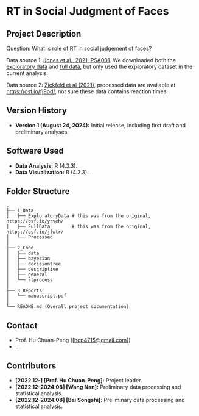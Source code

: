 # RT in Social Judgment of Faces

## Project Description

Question: What is role of RT in social judgement of faces?

Data source 1: [Jones et al., 2021, PSA001](https://doi.org/10.1038/s41562-020-01007-2). We downloaded both the [exploratory data](https://osf.io/yrveh/) and [full data]( https://osf.io/jfwtr/), but only used the exploratory dataset in the current analysis.

Data source 2: [Zickfeld et al (2021)](https://www.sciencedirect.com/science/article/pii/S0022103121000378), processed data are available at https://osf.io/fj9bd/, not sure these data contains reaction times.

## Version History

- **Version 1 (August 24, 2024):** Initial release, including first draft and preliminary analyses.

## Software Used

- **Data Analysis:** R (4.3.3).
- **Data Visualization:** R (4.3.3).


## Folder Structure

```
.
├── 1_Data
│   ├── ExploratoryData # this was from the original, https://osf.io/yrveh/
│   ├── FullData        # this was from the original, https://osf.io/jfwtr/
│   └── Processed
│
├── 2_Code
│   ├── data
│   ├── bayesian
│   ├── decisiontree
│   ├── descriptive
│   ├── general
│   └── rtprocess
│
├── 3_Reports
│   └── manuscript.pdf
│
└── README.md (Overall project documentation)
```

## Contact

- Prof. Hu Chuan-Peng ([hcp4715@gmail.com])
- ...

## Contributors

- **[2022.12-] [Prof. Hu Chuan-Peng]:** Project leader.
- **[2022.12-2024.08] [Wang Nan]:** Preliminary data processing and statistical analysis.
- **[2022.12-2024.08] [Bai Songshi]:** Preliminary data processing and statistical analysis.

